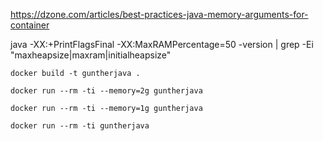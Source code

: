 https://dzone.com/articles/best-practices-java-memory-arguments-for-container

java -XX:+PrintFlagsFinal -XX:MaxRAMPercentage=50 -version | grep -Ei "maxheapsize|maxram|initialheapsize"


```shell
docker build -t guntherjava .
```

```shell
docker run --rm -ti --memory=2g guntherjava
```
```shell
docker run --rm -ti --memory=1g guntherjava
```
```shell
docker run --rm -ti guntherjava
```